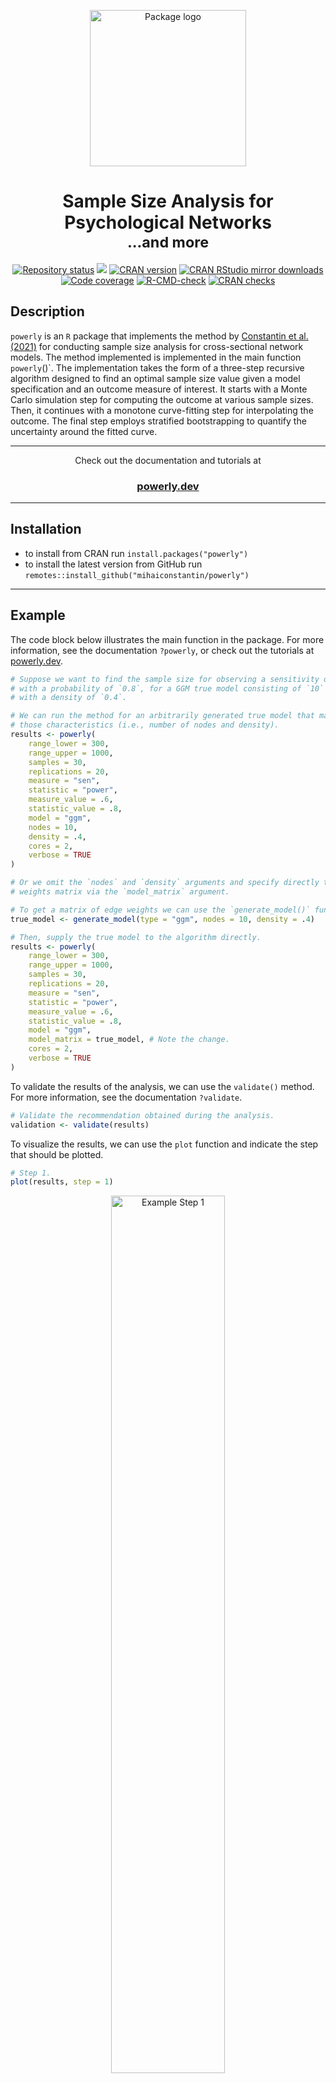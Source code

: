 <p align="center">
    <a href="https://powerly.dev">
        <img width="250px" src="./docs/.vuepress/public/images/logos/powerly-logo.png" alt="Package logo"/>
    </a>
</p>

<h1 align="center">
    Sample Size Analysis for Psychological Networks
    <br>
    <sub>...and more</sub>
</h1>

<p align="center">
    <a href="https://www.repostatus.org/#active"><img src="https://www.repostatus.org/badges/latest/active.svg" alt="Repository status"/></a>
    <a href="https://github.com/mihaiconstantin/powerly/releases"><img src="https://img.shields.io/github/v/release/mihaiconstantin/powerly?display_name=tag&sort=semver"/></a>
    <a href="https://www.r-pkg.org/pkg/powerly"><img src="https://www.r-pkg.org/badges/version/powerly" alt="CRAN version"/></a>
    <a href="https://www.r-pkg.org/pkg/powerly"><img src="https://cranlogs.r-pkg.org/badges/grand-total/powerly" alt="CRAN RStudio mirror downloads"/></a>
    <a href="https://app.codecov.io/gh/mihaiconstantin/powerly"><img src="https://codecov.io/gh/mihaiconstantin/powerly/branch/main/graph/badge.svg?token=YUCO8ULBCM" alt="Code coverage"/></a>
    <a href="https://github.com/mihaiconstantin/powerly/actions"><img src="https://github.com/mihaiconstantin/powerly/workflows/R-CMD-check/badge.svg" alt="R-CMD-check" /></a>
    <a href="https://cranchecks.info/pkgs/powerly"><img src="https://cranchecks.info/badges/worst/powerly" alt="CRAN checks"/></a>
</p>

## Description

`powerly` is an `R` package that implements the method by [Constantin et al.
(2021)](https://psyarxiv.com/j5v7u) for conducting sample size analysis for
cross-sectional network models. The method implemented is implemented in the
main function `powerly`()`. The implementation takes the form of a three-step
recursive algorithm designed to find an optimal sample size value given a model
specification and an outcome measure of interest. It starts with a Monte Carlo
simulation step for computing the outcome at various sample sizes. Then, it
continues with a monotone curve-fitting step for interpolating the outcome. The
final step employs stratified bootstrapping to quantify the uncertainty around
the fitted curve.

---

<div align="center">
    Check out the documentation and tutorials at
    <h3>
        <a href="https://powerly.dev">powerly.dev</a>
    </h3>
</div>

---

## Installation

- to install from CRAN run `install.packages("powerly")`
- to install the latest version from GitHub run `remotes::install_github("mihaiconstantin/powerly")`

---

## Example

The code block below illustrates the main function in the package. For more
information, see the documentation `?powerly`, or check out the tutorials at
[powerly.dev](https://powerly.dev).

```r
# Suppose we want to find the sample size for observing a sensitivity of `0.6`
# with a probability of `0.8`, for a GGM true model consisting of `10` nodes
# with a density of `0.4`.

# We can run the method for an arbitrarily generated true model that matches
# those characteristics (i.e., number of nodes and density).
results <- powerly(
    range_lower = 300,
    range_upper = 1000,
    samples = 30,
    replications = 20,
    measure = "sen",
    statistic = "power",
    measure_value = .6,
    statistic_value = .8,
    model = "ggm",
    nodes = 10,
    density = .4,
    cores = 2,
    verbose = TRUE
)

# Or we omit the `nodes` and `density` arguments and specify directly the edge
# weights matrix via the `model_matrix` argument.

# To get a matrix of edge weights we can use the `generate_model()` function.
true_model <- generate_model(type = "ggm", nodes = 10, density = .4)

# Then, supply the true model to the algorithm directly.
results <- powerly(
    range_lower = 300,
    range_upper = 1000,
    samples = 30,
    replications = 20,
    measure = "sen",
    statistic = "power",
    measure_value = .6,
    statistic_value = .8,
    model = "ggm",
    model_matrix = true_model, # Note the change.
    cores = 2,
    verbose = TRUE
)
```

To validate the results of the analysis, we can use the `validate()` method. For
more information, see the documentation `?validate`.

```r
# Validate the recommendation obtained during the analysis.
validation <- validate(results)
```

To visualize the results, we can use the `plot` function and indicate the step
that should be plotted.

```r
# Step 1.
plot(results, step = 1)
```
<p align="center">
    <img width = "60%" src="./man/figures/example-step-1.png" alt="Example Step 1"/>
</p>

```r
# Step 2.
plot(results, step = 2)
```
<p align="center">
    <img width="60%" src="./man/figures/example-step-2.png" alt="Example Step 2"/>
</p>

```r
# Step 3.
plot(results, step = 3)
```

<p align="center">
    <img width = "60%" src="./man/figures/example-step-3.png" alt="Example Step 3"/>
</p>

```r
# Validation.
plot(validation)
```

<p align="center">
    <img width = "60%" src="./man/figures/example-validation.png" alt="Example Validation"/>
</p>

---

## Contributing

- *To support* a new model, performance measure, or statistic, please open a
  [pull request](https://github.com/mihaiconstantin/powerly/pulls) on GitHub.
- *To request* a new model, performance measure, or statistic, please open an
  [issue](https://github.com/mihaiconstantin/powerly/issues) on GitHub. If
  possible, also include references discussing the topics you are requesting.

---

## Poster

<p align="center">
    <img width = "90%" src="./docs/.vuepress/public/images/materials/powerly-poster-iops-2021-mihai-constantin.png" alt="Method poster IOPS 2021"/>
</p>

---

## License

The code in this repository is licensed under the [MIT license](https://opensource.org/licenses/MIT).

To use `powerly` please cite:
- Constantin, M. A., Schuurman, N. K., & Vermunt, J. (2021). A General Monte Carlo Method for Sample Size Analysis in the Context of Network Models. PsyArXiv. [https://doi.org/10.31234/osf.io/j5v7u](https://doi.org/10.31234/osf.io/j5v7u)
